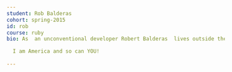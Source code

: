 ```yaml
---
student: Rob Balderas
cohort: spring-2015
id: rob
course: ruby
bio: As  an unconventional developer Robert Balderas  lives outside the box.  A  proponent of “forgiveness over permission”  he pushes the limits of software development, breaking-dancing, and comedy.  With past careers in manufacturing, chemistry, finance, and SaaS he brings an arsenal of perspectives which coupled with education in back-end engineering makes  him an invaluable asset to any start-up. When not hacking away at heroku bugs  Robert regularly participates in hackathons.  He loves  building apps poised to disrupt markets and perfecting his pitch.

  I am America and so can YOU!
  
---
```



